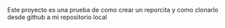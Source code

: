 Este proyecto es una prueba de como crear un reporcita y como clonarlo desde github a mi repositorio local
